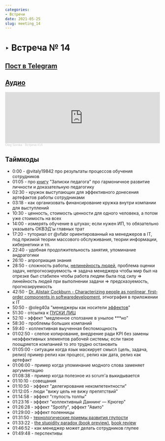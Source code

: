 ```yaml
---
categories:
- Встречи
date: 2021-05-25
slug: meeting_14
---
```

# ‣ Встреча № 14

<!-- more -->
## [Пост в Telegram](https://t.me/modernsd/25838)

<!-- more -->
## [Аудио](https://soundcloud.com/oleg-soroka/vstrecha-14)

<iframe width="100%" height="166" scrolling="no" frameborder="no" allow="autoplay" src="https://w.soundcloud.com/player/?url=https%3A//api.soundcloud.com/tracks/1630941825&color=%23ff5500&auto_play=false&hide_related=false&show_comments=true&show_user=true&show_reposts=false&show_teaser=true"></iframe><div style="font-size: 10px; color: #cccccc;line-break: anywhere;word-break: normal;overflow: hidden;white-space: nowrap;text-overflow: ellipsis; font-family: Interstate,Lucida Grande,Lucida Sans Unicode,Lucida Sans,Garuda,Verdana,Tahoma,sans-serif;font-weight: 100;"><a href="https://soundcloud.com/oleg-soroka" title="Oleg Soroka" target="_blank" style="color: #cccccc; text-decoration: none;">Oleg Soroka</a> · <a href="https://soundcloud.com/oleg-soroka/vstrecha-14" title="Встреча #14" target="_blank" style="color: #cccccc; text-decoration: none;">Встреча #14</a></div>

<!-- more -->

## Таймкоды

- 0:00 - @vitaly19842 про результаты процессов обучения сотрудников
- 01:05 - про [книгу](https://cloudflare-ipfs.com/ipfs/bafykbzacec4iy7pr4rfz5em2whj4ymq732rae675giyhedoh3nzjmpmims2ig?filename=%D0%A9%D0%B5%D1%82%D0%B8%D0%BD%D0%B8%D0%BD%20%D0%9C%D0%B8%D1%85%D0%B0%D0%B8%D0%BB%20-%20%D0%9E%D0%B1%D1%8A%D1%8F%D1%82%D1%8C%20%D0%BD%D0%B5%D0%BE%D0%B1%D1%8A%D1%8F%D1%82%D0%BD%D0%BE%D0%B5-%20%D0%97%D0%B0%D0%BF%D0%B8%D1%81%D0%BA%D0%B8%20%D0%BF%D0%B5%D0%B4%D0%B0%D0%B3%D0%BE%D0%B3%D0%B0.doc) "Записки педагога" про гармоничное развитие личности и доказательную педагогику
- 02:30 - кружок выступающих для эффективного донесения артефактов работы сотрудниками
- 03:18 - как организовать финансирование кружка внутри компании для выступлений 
- 10:30 - ценность, стоимость ценности для одного человека, а потом уже стоимость на всех
- 14:00 - измерять обучение в штуках; если нужен ИП, то обязательно указывать ОКВЭД'ы главных трат
- 17:20 - туториал от @vfabr ориентированный на менеджеров в IT, под призмой теории массового обслуживания, теории информации, кибернетики и тп.
- 22:40 - удобная продолжительность занятия, упоминание андрагогики 
- 26:10 - апроприация знания
- 28:50 - сложность работы, [нелинейность людей](https://t.me/modernsd/25748), проблема оценки задач, непрогнозируемость ⇒ задача менеджера чтобы мир был на отрезке был стабилен чтобы работа людям была под силу ⇒ линейность людей при выполнении задачи ⇒ предсказуемость, прогнозируемость
- 42:50 - [Dr. Alistair Cockburn - Characterizing people as non­linear, first­order components in softwaredevelopment](https://t.me/modernsd/25748), этнография в приложении к IT
- 50:50 - @oleg40a "менеджеры как носители [эффектов](https://t.me/modernsd/25739)"
- 51:30 - отсылка к [ПУСКИ ЛИЦ](04.md)
- 52:10 - эффект "медленное сползание в унылое ***но"
- 58:30 - проблемы больших компаний
- 59:40 - коллективная выученная беспомощность
- 01:02:50 - слепое копирование, внедрение ради KPI без замены неэффективных элементов рабочей системы; если такое поощряется компанией то это трудно остановить
- 01:05:00 - ситуации когда язык маскирует смысл (цель, задача, релиз) пример релиз как процесс, релиз как дата, релиз как артефакт
- 01:06:00 - пример когда упоминание модного слова заменяет аргументацию
- 01:08:38 - пример когда полезное из scrum'а выкидывается
- 01:10:10 - совещания
- 01:10:50 - эффект "делегирование некомпетентности"
- 01:12:05 - люди "вижу цель не вижу препятствий"
- 01:14:58 - эффект "глупость толпы"
- 01:23:16 - эффект "коллективный Даннинг — Крюгер"
- 01:26:28 - эффект "Spotify", эффект "Авито"
- 01:29:00 - эффект поленницы
- 01:31:50 - [технологические приемы развития глупости](https://cyberleninka.ru/article/n/tehnologicheskie-priemy-formirovaniya-i-razvitiya-gluposti)
- 01:33:22 - [the stupidity paradox (book preview)](https://res.infoq.com/articles/book-review-stupidity-paradox/en/resources/Book%20extract%20Stupidity%20Paradox%209781782832027.pdf), [book review](https://sci-hub.mksa.top/10.1177/1350507618756796#)
- 01:46:52 - как менеджер может делать сотрудников глупее
- 01:49:48 - перспективы
